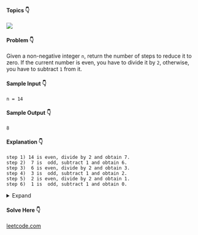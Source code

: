 #### Topics :point_down:
![](https://img.shields.io/badge/-bit--manipulation-wheat)

#### Problem :point_down:
Given a non-negative integer `n`, return the number of steps to reduce it to zero. If the current number is even, you have to divide it by `2`, otherwise, you have to subtract `1` from it.
#### Sample Input :point_down:
```
n = 14
```
#### Sample Output :point_down:
```
8
```
#### Explanation :point_down:
```
step 1) 14 is even, divide by 2 and obtain 7. 
step 2)  7 is  odd, subtract 1 and obtain 6.
step 3)  6 is even, divide by 2 and obtain 3. 
step 4)  3 is  odd, subtract 1 and obtain 2. 
step 5)  2 is even, divide by 2 and obtain 1. 
step 6)  1 is  odd, subtract 1 and obtain 0.
```
<details>
<summary>Expand</summary>

#### Python :point_down:
```py
def solve(n):
    c = 0
    while (n):
        if n % 2 == 0:
            n //= 2
        else:
            n -= 1
        c += 1
    return c
```
#### Time Complexity :point_down:
```
O(log n)
```
#### Space Complexity :point_down:
```
O(1)
```
#### Python :point_down:
```py
def solve(n):
    return int(math.log2(n)) + bin(n).count('1') if n else 0
```
#### Time Complexity :point_down:
```
O(log n)
```
#### Space Complexity :point_down:
```
O(1)
```
#### Python :point_down:
```py
def solve(n):
    n = bin(n)[2:]
    return len(n) - 1 + n.count('1') if n else 0
```
#### Time Complexity :point_down:
```
O(log n)
```
#### Space Complexity :point_down:
```
O(1)
```
</details>

#### Solve Here :point_down:
[leetcode.com](https://leetcode.com/problems/number-of-steps-to-reduce-a-number-to-zero/)
